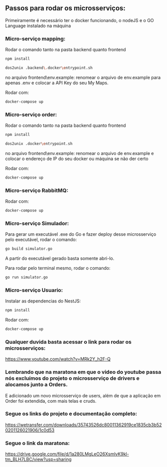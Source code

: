## Passos para rodar os microsserviços:

Primeiramente é necessário ter o docker funcionando, o nodeJS e o GO Language instalado na máquina

### Micro-serviço mapping:
Rodar o comando tanto na pasta backend quanto frontend
```bash
npm install
```

```bash
dos2unix .backend\.docker\entrypoint.sh
```

no arquivo frontend\env.example:
renomear o arquivo de env.example para apenas .env e colocar a API Key do seu My Maps.

Rodar com:
```bash
docker-compose up
```

### Micro-serviço order:
Rodar o comando tanto na pasta backend quanto frontend
```bash
npm install
```

```bash
dos2unix .docker\entrypoint.sh
```

no arquivo frontend\env.example:
renomear o arquivo de env.example e colocar o endereço de IP do seu docker ou máquina se não der certo

Rodar com:
```bash
docker-compose up
```

### Micro-serviço RabbitMQ:
Rodar com:
```bash
docker-compose up
```

### Micro-serviço Simulador:
Para gerar um executável .exe do Go e fazer deploy desse microsserviço pelo executável, rodar o comando:
```bash
go build simulator.go
```
A partir do executável gerado basta somente abri-lo.

Para rodar pelo terminal mesmo, rodar o comando:
```bash
go run simulator.go
```

### Micro-serviço Usuario:
Instalar as dependencias do NestJS:
```bash
npm install
```

Rodar com:
```bash
docker-compose up
```


### Qualquer duvida basta acessar o link para rodar os microsserviços:
https://www.youtube.com/watch?v=MRk2Y_h2F-Q

### Lembrando que na maratona em que o video do youtube passa nós excluímos do projeto o microsserviço de drivers e alocamos junto a Orders. 
E adicionado um novo microsserviço de users, além de que a aplicação em Order foi extendida, com mais telas e cruds.

### Segue os links do projeto e documentação completo:
https://wetransfer.com/downloads/35743526dc80011362919ce1835cb3b520201126021906/1c0d53

### Segue o link da maratona:
https://drive.google.com/file/d/1a280LMgLeO26XsmlvK9kl-tm_BLH7LBC/view?usp=sharing
